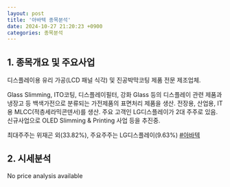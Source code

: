 ```yaml
---
layout: post
title: '아바텍 종목분석'
date: 2024-10-27 21:20:23 +0900
categories: 종목분석
---
```


## 1. 종목개요 및 주요사업

디스플레이용 유리 가공(LCD 패널 식각) 및 진공박막코팅 제품 전문 제조업체.

Glass Slimming, ITO코팅, 디스플레이필터, 강화 Glass 등의 디스플레이 관련 제품과 냉장고 등 백색가전으로 분류되는 가전제품의 표면처리 제품을 생산. 전장용, 산업용, IT용 MLCC(적층세라믹콘덴서)를 생산. 주요 고객인 LG디스플레이가 2대 주주로 있음. 신규사업으로 OLED Slimming & Printing 사업 등을 추진중.

최대주주는 위재곤 외(33.82%), 주요주주는 LG디스플레이(9.63%)
[#아바텍](#)

## 2. 시세분석

No price analysis available
